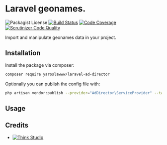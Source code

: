 # Laravel geonames.

![Packagist License](https://img.shields.io/packagist/l/yaroslawww/laravel-ad-director?color=%234dc71f)
[![Build Status](https://scrutinizer-ci.com/g/yaroslawww/laravel-ad-director/badges/build.png?b=master)](https://scrutinizer-ci.com/g/yaroslawww/laravel-ad-director/build-status/master)
[![Code Coverage](https://scrutinizer-ci.com/g/yaroslawww/laravel-ad-director/badges/coverage.png?b=master)](https://scrutinizer-ci.com/g/yaroslawww/laravel-ad-director/?branch=master)
[![Scrutinizer Code Quality](https://scrutinizer-ci.com/g/yaroslawww/laravel-ad-director/badges/quality-score.png?b=master)](https://scrutinizer-ci.com/g/yaroslawww/laravel-ad-director/?branch=master)

Import and manipulate geonames data in your project.

## Installation

Install the package via composer:

```bash
composer require yaroslawww/laravel-ad-director
```

Optionally you can publish the config file with:

```bash
php artisan vendor:publish --provider="AdDirector\ServiceProvider" --tag="config"
```

## Usage

## Credits

- [![Think Studio](https://yaroslawww.github.io/images/sponsors/packages/logo-think-studio.png)](https://think.studio/) 
